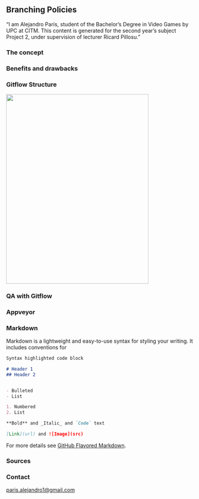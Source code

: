 ## Branching Policies

“I am Alejandro París, student of the Bachelor’s Degree in Video Games by UPC at CITM. This content is generated for the second year’s subject Project 2, under supervision of lecturer Ricard Pillosu.”

### The concept 

### Benefits and drawbacks

### Gitflow Structure

<img src= "https://github.com/hot-dog-games/Project-2/blob/wiki/Wiki/Media/Images/Home_and_Original_Game/marc_image.jpg" width="383" height="508">

### QA with Gitflow

### Appveyor


### Markdown

Markdown is a lightweight and easy-to-use syntax for styling your writing. It includes conventions for

```markdown
Syntax highlighted code block

# Header 1
## Header 2


- Bulleted
- List

1. Numbered
2. List

**Bold** and _Italic_ and `Code` text

[Link](url) and ![Image](src)
```

For more details see [GitHub Flavored Markdown](https://guides.github.com/features/mastering-markdown/).

### Sources



### Contact

paris.alejandro1@gmail.com

